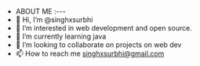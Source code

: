 - ABOUT ME :---
- 👋 Hi, I’m @singhxsurbhi
- 👀 I’m interested in web development and open source.
- 🌱 I’m currently learning java
- 💞️ I’m looking to collaborate on projects on web dev
- 📫 How to reach me singhxsurbhi@gmail.com

<!---
singhxsurbhi/singhxsurbhi is a ✨ special ✨ repository because its `README.md` (this file) appears on your GitHub profile.
You can click the Preview link to take a look at your changes.
--->

